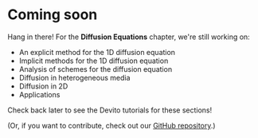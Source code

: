 # Coming soon

Hang in there! For the **Diffusion Equations** chapter, we're still working on:

* An explicit method for the 1D diffusion equation
* Implicit methods for the 1D diffusion equation
* Analysis of schemes for the diffusion equation
* Diffusion in heterogeneous media
* Diffusion in 2D
* Applications

Check back later to see the Devito tutorials for these sections!

(Or, if you want to contribute, check out our [GitHub repository](https://github.com/devitocodes/devito_book).)